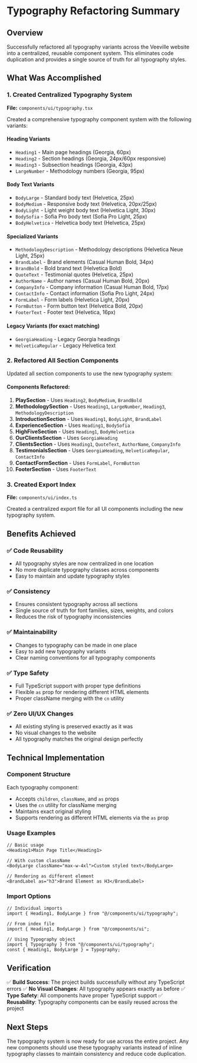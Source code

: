 # Typography Refactoring Summary

## Overview
Successfully refactored all typography variants across the Veeville website into a centralized, reusable component system. This eliminates code duplication and provides a single source of truth for all typography styles.

## What Was Accomplished

### 1. Created Centralized Typography System
**File:** `components/ui/typography.tsx`

Created a comprehensive typography component system with the following variants:

#### Heading Variants
- `Heading1` - Main page headings (Georgia, 60px)
- `Heading2` - Section headings (Georgia, 24px/60px responsive)
- `Heading3` - Subsection headings (Georgia, 43px)
- `LargeNumber` - Methodology numbers (Georgia, 95px)

#### Body Text Variants
- `BodyLarge` - Standard body text (Helvetica, 25px)
- `BodyMedium` - Responsive body text (Helvetica, 20px/25px)
- `BodyLight` - Light weight body text (Helvetica Light, 30px)
- `BodySofia` - Sofia Pro body text (Sofia Pro Light, 25px)
- `BodyHelvetica` - Helvetica body text (Helvetica, 25px)

#### Specialized Variants
- `MethodologyDescription` - Methodology descriptions (Helvetica Neue Light, 25px)
- `BrandLabel` - Brand elements (Casual Human Bold, 34px)
- `BrandBold` - Bold brand text (Helvetica Bold)
- `QuoteText` - Testimonial quotes (Helvetica, 25px)
- `AuthorName` - Author names (Casual Human Bold, 20px)
- `CompanyInfo` - Company information (Casual Human Bold, 17px)
- `ContactInfo` - Contact information (Sofia Pro Light, 24px)
- `FormLabel` - Form labels (Helvetica Light, 20px)
- `FormButton` - Form button text (Helvetica Bold, 20px)
- `FooterText` - Footer text (Helvetica, 16px)

#### Legacy Variants (for exact matching)
- `GeorgiaHeading` - Legacy Georgia headings
- `HelveticaRegular` - Legacy Helvetica text

### 2. Refactored All Section Components

Updated all section components to use the new typography system:

#### Components Refactored:
1. **PlaySection** - Uses `Heading2`, `BodyMedium`, `BrandBold`
2. **MethodologySection** - Uses `Heading1`, `LargeNumber`, `Heading3`, `MethodologyDescription`
3. **IntroductionSection** - Uses `Heading1`, `BodyLight`, `BrandLabel`
4. **ExperienceSection** - Uses `Heading1`, `BodySofia`
5. **HighFiveSection** - Uses `Heading1`, `BodyHelvetica`
6. **OurClientsSection** - Uses `GeorgiaHeading`
7. **ClientsSection** - Uses `Heading1`, `QuoteText`, `AuthorName`, `CompanyInfo`
8. **TestimonialsSection** - Uses `GeorgiaHeading`, `HelveticaRegular`, `ContactInfo`
9. **ContactFormSection** - Uses `FormLabel`, `FormButton`
10. **FooterSection** - Uses `FooterText`

### 3. Created Export Index
**File:** `components/ui/index.ts`

Created a centralized export file for all UI components including the new typography system.

## Benefits Achieved

### ✅ Code Reusability
- All typography styles are now centralized in one location
- No more duplicate typography classes across components
- Easy to maintain and update typography styles

### ✅ Consistency
- Ensures consistent typography across all sections
- Single source of truth for font families, sizes, weights, and colors
- Reduces the risk of typography inconsistencies

### ✅ Maintainability
- Changes to typography can be made in one place
- Easy to add new typography variants
- Clear naming conventions for all typography components

### ✅ Type Safety
- Full TypeScript support with proper type definitions
- Flexible `as` prop for rendering different HTML elements
- Proper className merging with the `cn` utility

### ✅ Zero UI/UX Changes
- All existing styling is preserved exactly as it was
- No visual changes to the website
- All typography matches the original design perfectly

## Technical Implementation

### Component Structure
Each typography component:
- Accepts `children`, `className`, and `as` props
- Uses the `cn` utility for className merging
- Maintains exact original styling
- Supports rendering as different HTML elements via the `as` prop

### Usage Examples
```tsx
// Basic usage
<Heading1>Main Page Title</Heading1>

// With custom className
<BodyLarge className="max-w-4xl">Custom styled text</BodyLarge>

// Rendering as different element
<BrandLabel as="h3">Brand Element as H3</BrandLabel>
```

### Import Options
```tsx
// Individual imports
import { Heading1, BodyLarge } from "@/components/ui/typography";

// From index file
import { Heading1, BodyLarge } from "@/components/ui";

// Using Typography object
import { Typography } from "@/components/ui/typography";
const { Heading1, BodyLarge } = Typography;
```

## Verification

✅ **Build Success**: The project builds successfully without any TypeScript errors
✅ **No Visual Changes**: All typography appears exactly as before
✅ **Type Safety**: All components have proper TypeScript support
✅ **Reusability**: Typography components can be easily reused across the project

## Next Steps

The typography system is now ready for use across the entire project. Any new components should use these typography variants instead of inline typography classes to maintain consistency and reduce code duplication.
